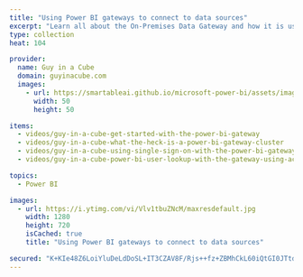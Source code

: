 ```yaml
---
title: "Using Power BI gateways to connect to data sources"
excerpt: "Learn all about the On-Premises Data Gateway and how it is used with the Power BI service. The Power BI gateway can be used to refresh imported data as well as allow you to use DirectQuery or connect live to an Analysis Services mode."
type: collection
heat: 104

provider:
  name: Guy in a Cube
  domain: guyinacube.com
  images:
    - url: https://smartableai.github.io/microsoft-power-bi/assets/images/organizations/guyinacube.com-50x50.jpg
      width: 50
      height: 50

items:
  - videos/guy-in-a-cube-get-started-with-the-power-bi-gateway
  - videos/guy-in-a-cube-what-the-heck-is-a-power-bi-gateway-cluster
  - videos/guy-in-a-cube-using-single-sign-on-with-the-power-bi-gateway
  - videos/guy-in-a-cube-power-bi-user-lookup-with-the-gateway-using-active-directory

topics:
  - Power BI

images:
  - url: https://i.ytimg.com/vi/Vlv1tbuZNcM/maxresdefault.jpg
    width: 1280
    height: 720
    isCached: true
    title: "Using Power BI gateways to connect to data sources"

secured: "K+KIe48Z6LoiYluDeLdDoSL+IT3CZAV8F/Rjs++fz+ZBMhCkL60iQtGI0JTtdSiuw3kQiFZ7w5S37ZXifP7ieH0CNxfBoqW7PY5JEk6bAOIYC95sp7+mqoOeH2Cuk4g7m039q2upaOZknHie28wySxv/KWB0pD4EJ17rbwi/6L/qiuTDG30PM+bnok7uyTFxCVJnOL7haQMAIW6uvnDNcQ9wGVTdBsjz1IXJKBNuTlJpoInCAh/xQpNMVG/A3wjOrOvycLl0kQOs3RAsnacyS39YZnXM9mFfbl7AIgHIWV/4w4RakqmG9KIIx7LpOFRkoGbBnk9XSZwII/CcLzW3yA==;vFLYPub65R5D9FHtL0dZAQ=="
---
```


